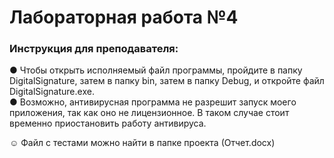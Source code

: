 ﻿# Лабораторная работа №4
### Инструкция для преподавателя:
 
● Чтобы открыть исполняемый файл программы, пройдите в папку DigitalSignature, затем в папку bin, затем в папку Debug, и откройте файл DigitalSignature.exe.  
● Возможно, антивирусная программа не разрешит запуск моего приложения, так как оно не лицензионное. В таком случае стоит временно приостановить работу антивируса.

☺
Файл с тестами можно найти в папке проекта (Отчет.docx)
